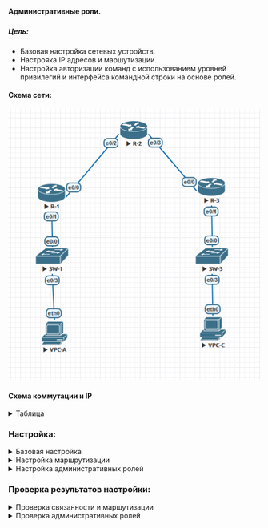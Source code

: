 #### Административные роли.
###  




##### Цель:
* Базовая настройка сетевых устройств.
* Настрояка IP адресов и маршутизации.
* Настройка авторизации команд с использованием уровней привилегий и интерфейса командной строки на основе ролей.



#### Схема сети:

  ![alt-текст](/lab-1/img/map1.png)

  #### Схема коммутации и IP
  <details>
  <summary>Таблица</summary>

  |Device| Interface|IP|comment|
  |:----:|:------|:-----|:--------|
  |R-1|Loopback0|1.1.1.1/24||
  |R-1|Ethernet0/1|192.168.1.1/24|link SW-1_e0/0|
  |R-1|Ethernet0/0|10.1.1.1/30|link R-2_e0/2|
  ||
  |R-2|Loopback0|2.2.2.2/24||
  |R-2|Ethernet0/2|10.1.1.2/30|link R-1_e0/0|
  |R-2|Ethernet0/3|10.2.2.1/30|link R-3_e0/0|  
  ||
  |R-3|Loopback0|3.3.3.3/24||
  |R-3|Ethernet0/0|10.2.2.2/30|link R-2_e0/3|
  |R-3|Ethernet0/1|192.168.3.1/24|link SW-3_e0/0|
  ||
  |SW-1|Vlan 1|192.168.1.2/24||
  |SW-1|Ethernet0/0||link R-1_e0/2|
  |SW-1|Ethernet0/3||link VPC-A|  
  ||
  |SW-3|Vlan 1|192.168.3.2/24||
  |SW-3|Ethernet0/0||link R-3_e0/1|
  |SW-3|Ethernet0/3||link VPC-C|
  ||
  |VPC-A||192.168.1.3/24||
  |VPC-C||192.168.3.3/24||

  </details>



  ### Настройка:

  <details>
  <summary>Базовая настройка</summary>

  #### Ниже приведены часть комманд базовой настройки устройства, полные настройки можно посмотреть в файле конфигурации по ссылке ниже.

[файлы конфигурации](./conf/README.md)

  ```
  ip domain-name otuslab.ru

  hostname R-1
  no ip domain lookup
  no ip http server
  no ip http secure-server

  service password-encryption
  aaa new-model
  banner motd c LOGIN or LEAVE, ACCESS is DENIED!!! c
  security passwords min-length 6
  security authentication failure rate 10 log
  clock timezone MSK 3 0
  ```
  </details>
</summary>

<details>
<summary>Настройка маршрутизации</summary>

#### Настройки IP на интерфейсах можно посмотреть в файлах конфигурации, они соответствуют схеми сети.

[файлы конфигурации](./conf/README.md)

```
R-1

router ospf 1
 router-id 1.1.1.1
 passive-interface Ethernet0/1
 network 1.1.1.0 0.0.0.255 area 0
 network 10.1.1.0 0.0.0.3 area 0
 network 192.168.1.0 0.0.0.255 area 0

R-2

router ospf 1
 router-id 2.2.2.2
 network 2.2.2.0 0.0.0.255 area 0
 network 10.1.1.0 0.0.0.3 area 0
 network 10.2.2.0 0.0.0.3 area 0


R-3

router ospf 1
 router-id 3.3.3.3
 passive-interface Ethernet0/1
 network 3.3.3.0 0.0.0.255 area 0
 network 10.2.2.0 0.0.0.3 area 0
 network 192.168.3.0 0.0.0.255 area 0


```
</details>
</summary>

<details>
<summary>Настройка административных ролей</summary>

#### Настройки приведены для R-1, для R-3 сделаны аналогичные настройки.

[файлы конфигурации](./conf/README.md)

```
parser view admin1
 secret 5 $1$sZVq$8DX1RA8kOOlWrcGstrCef0
 commands exec include all configure terminal
 commands exec include configure
 commands exec include all show
!
parser view admin2
 secret 5 $1$.oXY$Q8W9yCx8Rd9M5eH/rm3Vl/
 commands exec include all show
!
parser view tech
 secret 5 $1$4.//$5rfowVsKo6IRlMB/ib/HA1
 commands exec include show ip interface brief
 commands exec include show ip interface
 commands exec include show ip
 commands exec include show version
 commands exec include show parser view
 commands exec include show parser
 commands exec include show interfaces
 commands exec include show

```
</details>
</summary>

### Проверка результатов настройки:

<details>
<summary>Проверка связанности и маршутизации</summary

``
Ping между узлами VPC-A, VPC-C
``
```
VPC-A> ping 192.168.3.3 -c 4

84 bytes from 192.168.3.3 icmp_seq=1 ttl=61 time=1.572 ms
84 bytes from 192.168.3.3 icmp_seq=2 ttl=61 time=1.438 ms
84 bytes from 192.168.3.3 icmp_seq=3 ttl=61 time=1.829 ms
84 bytes from 192.168.3.3 icmp_seq=4 ttl=61 time=2.012 ms
```
``
Trace между узлами VPC-A, VPC-C
``
```
VPC-A> trace 192.168.3.3 -P 1
trace to 192.168.3.3, 8 hops max (ICMP), press Ctrl+C to stop
 1   192.168.1.1   0.620 ms  0.469 ms  0.470 ms
 2   10.1.1.2   0.903 ms  0.752 ms  0.828 ms
 3   10.2.2.2   1.034 ms  1.001 ms  1.038 ms
 4   192.168.3.3   1.645 ms  1.333 ms  1.376 ms

VPC-A>

```
</details>
</summary>

<details>

#### Проверка проводится на R-1

<summary>Проверка административных ролей</summary


``
Проверка проводится на R-1
``

</details>
</summary>

